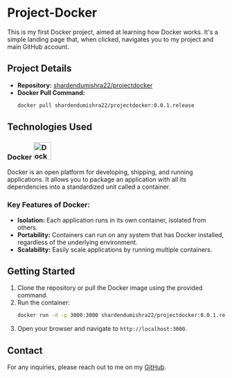 # Project-Docker

This is my first Docker project, aimed at learning how Docker works. It's a simple landing page that, when clicked, navigates you to my project and main GitHub account.

## Project Details

- **Repository:** [shardendumishra22/projectdocker](https://hub.docker.com/r/shardendumishra22/projectdocker)
- **Docker Pull Command:**
  ```bash
  docker pull shardendumishra22/projectdocker:0.0.1.release
  ```

## Technologies Used

### Docker <img src="https://imgs.search.brave.com/uBUr9BZK3jBX-im5HyUDdiwOTfmhAPRK2X04aJVnbGk/rs:fit:860:0:0:0/g:ce/aHR0cHM6Ly9kMjlm/aHB3MDY5Y3R0Mi5j/bG91ZGZyb250Lm5l/dC9pY29uL2ltYWdl/LzM4NzcxL3ByZXZp/ZXcuc3Zn" alt="Docker Icon" height="40" width="40">


Docker is an open platform for developing, shipping, and running applications. It allows you to package an application with all its dependencies into a standardized unit called a container. 

### Key Features of Docker:
- **Isolation:** Each application runs in its own container, isolated from others.
- **Portability:** Containers can run on any system that has Docker installed, regardless of the underlying environment.
- **Scalability:** Easily scale applications by running multiple containers.

## Getting Started

1. Clone the repository or pull the Docker image using the provided command.
2. Run the container:
   ```bash
   docker run -d -p 3000:3000 shardendumishra22/projectdocker:0.0.1.release
   ```
3. Open your browser and navigate to `http://localhost:3000`.

## Contact

For any inquiries, please reach out to me on my [GitHub](https://github.com/ShardenduMishra22).
